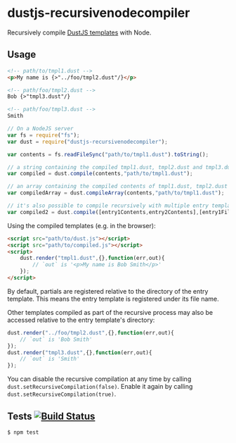 # dustjs-recursivenodecompiler

Recursively compile [DustJS templates](https://github.com/linkedin/dustjs) with Node.

## Usage

```html
<!-- path/to/tmpl1.dust -->
<p>My name is {>"../foo/tmpl2.dust"/}</p>
```

```html
<!-- path/foo/tmpl2.dust -->
Bob {>"tmpl3.dust"/}
```

```html
<!-- path/foo/tmpl3.dust -->
Smith
```

```javascript
// On a NodeJS server
var fs = require("fs");
var dust = require("dustjs-recursivenodecompiler");

var contents = fs.readFileSync("path/to/tmpl1.dust").toString();

// a string containing the compiled tmpl1.dust, tmpl2.dust and tmpl3.dust files, all registered to the `dust` object.
var compiled = dust.compile(contents,"path/to/tmpl1.dust");

// an array containing the compiled contents of tmpl1.dust, tmpl2.dust and tmpl3.dust as separate elements.
var compiledArray = dust.compileArray(contents,"path/to/tmpl1.dust");

// it's also possible to compile recursively with multiple entry templates:
var compiled2 = dust.compile([entry1Contents,entry2Contents],[entry1FilePath,entry2FilePath]);

```

Using the compiled templates (e.g. in the browser):

```html
<script src="path/to/dust.js"></script>
<script src="path/to/compiled.js"></script>
<script>
	dust.render("tmpl1.dust",{},function(err,out){
		// `out` is '<p>My name is Bob Smith</p>'
	});
</script>
```

By default, partials are registered relative to the directory of the entry template. This means the entry template is registered under its file name.

Other templates compiled as part of the recursive process may also be accessed relative to the entry template's directory:

```javascript
dust.render("../foo/tmpl2.dust",{},function(err,out){
	// `out` is 'Bob Smith'
});
dust.render("tmpl3.dust",{},function(err,out){
	// `out` is 'Smith'
});
```

You can disable the recursive compilation at any time by calling `dust.setRecursiveCompilation(false)`. Enable it again by calling `dust.setRecursiveCompilation(true)`.

## Tests [![Build Status](https://travis-ci.org/theakman2/node-modules-dustjs-recursivenodecompiler.png?branch=master)](https://travis-ci.org/theakman2/node-modules-dustjs-recursivenodecompiler)

	$ npm test
